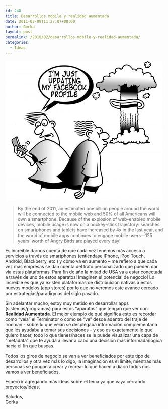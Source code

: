 ```yaml
---
id: 248
title: Desarrollos mobile y realidad aumentada
date: 2011-02-08T11:27:07+00:00
author: Gorka
layout: post
permalink: /2010/02/desarrollos-mobile-y-realidad-aumentada/
categories:
  - Ideas
---
```

<img style="margin: auto;" src="/public/img/2011/02/facebook.jpg" alt="AR" />

> By the end of 2011, an estimated one billion people around the world will be connected to the mobile web and 50% of all Americans will own a smartphone. Because of the explosion of web-enabled mobile devices, mobile usage is now on a hockey-stick trajectory: searches on smartphones and tablets have increased by 4x in the last year, and the world of mobile apps continues to engage mobile users—125 years’ worth of Angry Birds are played every day!

Es increible darnos cuenta de que cada vez tenemos más acceso a servicios a través de smartphones (entiéndase iPhone, iPod Touch, Android, Blackberry, etc.) y como va en aumento – me refiero a que cada vez más empresas se dan cuenta del trato personalizado que pueden dar vía estas plataformas. Para fin de año la mitad de USA va a estar conectada a través de uno de estos aparatos! Imaginen el potencial de negocio! Lo increible es que ya existen plataformas de distribuición nativas a estos nuevos modelos (app stores) por lo que no veremos este avance cercado por estrategias/paradigmas del siglo pasado.

Sin adelantar mucho, estoy muy metido en desarrollar apps (sistemas/programas) para estos “aparatos” que tengan que ver con **Realidad Aumentada**. El mejor ejemplo de qué significa esto es recordar como “veía” el Terminator o cómo se “ve” desde adentro del traje de Ironman - sobre lo que veían se desplegaba información complementaría que les ayudaba a tomar sus decisiones – y eso es exactamente lo que quiero hacer, todo lo que tienes/haces se le puede visualizar una capa de “metadata” que te ayuda a llevar a cabo una decisión más informada/lógica hacía el fin que buscas.

Todos los giros de negocio se van a ver beneficiados por este tipo de desarrollos y otra vez más lo digo, la imaginación es el límite, mientras más personas se pongan a crear y recrear lo que hacen a diario todos nos vamos a ver beneficiados.

Espero ir agregando más ideas sobre el tema ya que vaya cerrando proyectos/ideas.

Saludos,<br />
Gorka
